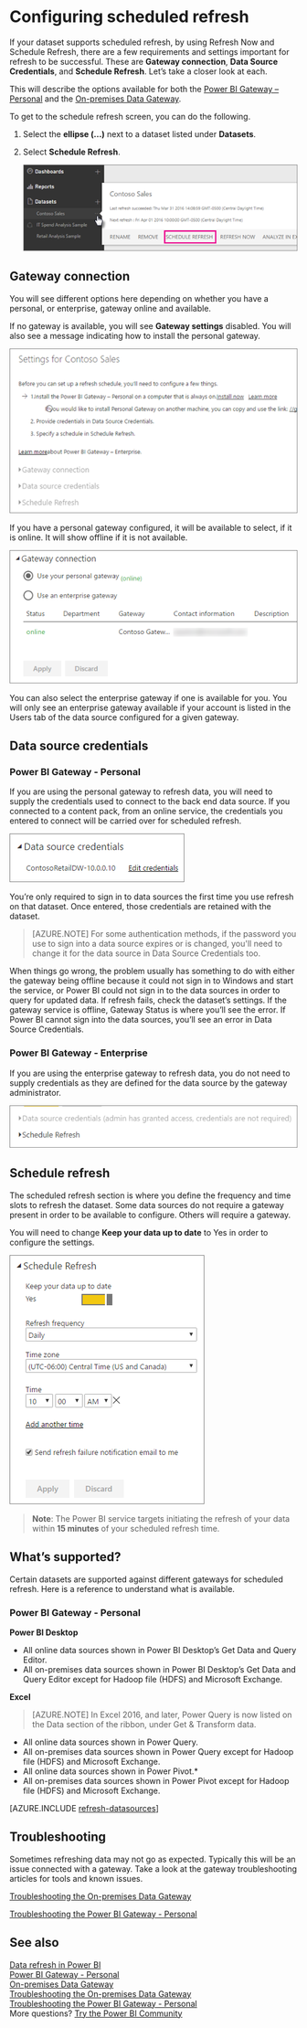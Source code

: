 <properties
pageTitle="Configure scheduled refresh"
description="This covers the steps to select a gateway and configure scheduled refresh."
services="powerbi"
documentationCenter=""
authors="davidiseminger"
manager="erikre"
backup=""
editor=""
qualityFocus="no"
qualityDate=""/>

<tags
ms.service="powerbi"
ms.devlang="NA"
ms.topic="article"
ms.tgt_pltfrm="na"
ms.workload="powerbi"
ms.date="02/24/2017"
ms.author="davidi"/>
# Configuring scheduled refresh

If your dataset supports scheduled refresh, by using Refresh Now and Schedule Refresh, there are a few requirements and settings important for refresh to be successful. These are **Gateway connection**, **Data Source Credentials**, and **Schedule Refresh**. Let’s take a closer look at each.

This will describe the options available for both the [Power BI Gateway – Personal](powerbi-personal-gateway.md) and the [On-premises Data Gateway](powerbi-gateway-onprem.md).

To get to the schedule refresh screen, you can do the following.

1. Select the **ellipse (...)** next to a dataset listed under **Datasets**.

2. Select **Schedule Refresh**.

    ![](media/powerbi-refresh-scheduled-refresh/dataset-menu.png)

## Gateway connection
You will see different options here depending on whether you have a personal, or enterprise, gateway online and available.

If no gateway is available, you will see **Gateway settings** disabled. You will also see a message indicating how to install the personal gateway.

![](media/powerbi-refresh-scheduled-refresh/gateway-not-configured.png)

If you have a personal gateway configured, it will be available to select, if it is online. It will show offline if it is not available.

![](media/powerbi-refresh-scheduled-refresh/gateway-connection.png)

You can also select the enterprise gateway if one is available for you. You will only see an enterprise gateway available if your account is listed in the Users tab of the data source configured for a given gateway.

## Data source credentials

### Power BI Gateway - Personal

If you are using the personal gateway to refresh data, you will need to supply the credentials used to connect to the back end data source. If you connected to a content pack, from an online service, the credentials you entered to connect will be carried over for scheduled refresh.

![](media/powerbi-refresh-scheduled-refresh/data-source-credentials-pgw.png)

You’re only required to sign in to data sources the first time you use refresh on that dataset. Once entered, those credentials are retained with the dataset.

> [AZURE.NOTE] For some authentication methods, if the password you use to sign into a data source expires or is changed, you'll need to change it for the data source in Data Source Credentials too.

When things go wrong, the problem usually has something to do with either the gateway being offline because it could not sign in to Windows and start the service, or Power BI could not sign in to the data sources in order to query for updated data. If refresh fails, check the dataset’s settings. If the gateway service is offline, Gateway Status is where you’ll see the error. If Power BI cannot sign into the data sources, you’ll see an error in Data Source Credentials.

### Power BI Gateway - Enterprise

If you are using the enterprise gateway to refresh data, you do not need to supply credentials as they are defined for the data source by the gateway administrator.

![](media/powerbi-refresh-scheduled-refresh/data-source-credentials-egw.png)

## Schedule refresh

The scheduled refresh section is where you define the frequency and time slots to refresh the dataset. Some data sources do not require a gateway present in order to be available to configure. Others will require a gateway.

You will need to change **Keep your data up to date** to Yes in order to configure the settings.

![](media/powerbi-refresh-scheduled-refresh/scheduled-refresh.png)

> **Note**: The Power BI service targets initiating the refresh of your data within **15 minutes** of your scheduled refresh time.

## What’s supported?  
Certain datasets are supported against different gateways for scheduled refresh. Here is a reference to understand what is available.

### Power BI Gateway - Personal

**Power BI Desktop**

-   All online data sources shown in Power BI Desktop’s Get Data and Query Editor.
-   All on-premises data sources shown in Power BI Desktop’s Get Data and Query Editor except for Hadoop file (HDFS) and Microsoft Exchange.

**Excel**

> [AZURE.NOTE] In Excel 2016, and later, Power Query is now listed on the Data section of the ribbon, under Get & Transform data.

-   All online data sources shown in Power Query.
-   All on-premises data sources shown in Power Query except for Hadoop file (HDFS) and Microsoft Exchange.
-   All online data sources shown in Power Pivot.\*
-   All on-premises data sources shown in Power Pivot except for Hadoop file (HDFS) and Microsoft Exchange.

<!-- Refresh Data sources-->
[AZURE.INCLUDE [refresh-datasources](../includes/refresh-datasources.md)]

## Troubleshooting

Sometimes refreshing data may not go as expected. Typically this will be an issue connected with a gateway. Take a look at the gateway troubleshooting articles for tools and known issues.

[Troubleshooting the On-premises Data Gateway](powerbi-gateway-onprem-tshoot.md)

[Troubleshooting the Power BI Gateway - Personal](powerbi-admin-troubleshooting-power-bi-personal-gateway.md)

## See also

[Data refresh in Power BI](powerbi-refresh-data.md)  
[Power BI Gateway - Personal](powerbi-personal-gateway.md)  
[On-premises Data Gateway](powerbi-gateway-onprem.md)  
[Troubleshooting the On-premises Data Gateway](powerbi-gateway-onprem-tshoot.md)  
[Troubleshooting the Power BI Gateway - Personal](powerbi-admin-troubleshooting-power-bi-personal-gateway.md)  
More questions? [Try the Power BI Community](http://community.powerbi.com/)
